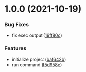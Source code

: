 # 1.0.0 (2021-10-19)

### Bug Fixes

- fix exec output ([19ff80c](https://github.com/kagawagao/diff-run/commit/19ff80c0c7fb8ddbe81ba024f62845fa62e073c3))

### Features

- initialize project ([baf642b](https://github.com/kagawagao/diff-run/commit/baf642bea0506981344939938b5bd4e538999b6c))
- run command ([f5d958e](https://github.com/kagawagao/diff-run/commit/f5d958e6adba18484814ac469be7de8881fff277))

